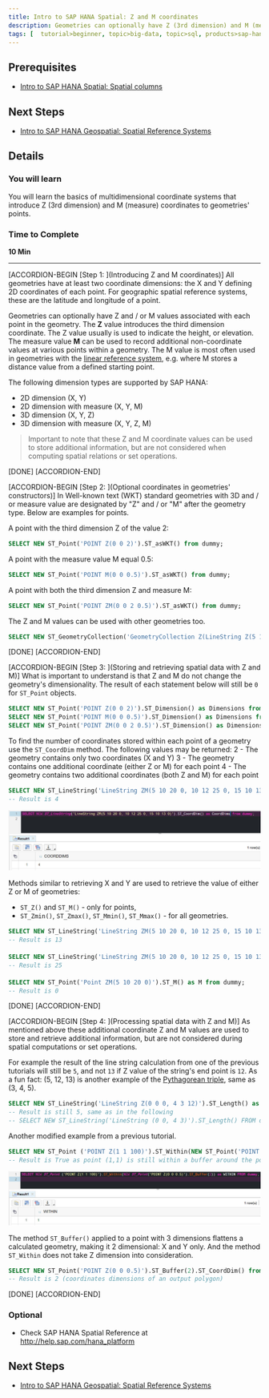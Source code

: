 ```yaml
---
title: Intro to SAP HANA Spatial: Z and M coordinates
description: Geometries can optionally have Z (3rd dimension) and M (measure) values associated with each point in addition to X and Y coordinates
tags: [  tutorial>beginner, topic>big-data, topic>sql, products>sap-hana, products>sap-hana\,-express-edition ]
---
```


## Prerequisites  
 - [Intro to SAP HANA Spatial: Spatial columns](http://www.sap.com/developer/tutorials/hana-spatial-intro4-columns.html)


## Next Steps
 - [Intro to SAP HANA Geospatial: Spatial Reference Systems](http://www.sap.com/developer/tutorials/hana-spatial-intro6-srs.html)

## Details
### You will learn  
You will learn the basics of multidimensional coordinate systems that introduce Z (3rd dimension) and M (measure) coordinates to geometries' points.

### Time to Complete
**10 Min**

---

[ACCORDION-BEGIN [Step 1: ](Introducing Z and M coordinates)]
All geometries have at least two coordinate dimensions: the X and Y defining 2D coordinates of each point. For geographic spatial reference systems, these are the latitude and longitude of a point.

Geometries can optionally have Z and / or M values associated with each point in the geometry. The **Z** value introduces the third dimension coordinate. The Z value usually is used to indicate the height, or elevation. The measure value **M** can be used to record additional non-coordinate values at various points within a geometry. The M value is most often used in geometries with the [linear reference system](https://en.wikipedia.org/wiki/Linear_referencing), e.g. where M stores a distance value from a defined starting point.

The following dimension types are supported by SAP HANA:
- 2D dimension (X, Y)
- 2D dimension with measure (X, Y, M)
- 3D dimension (X, Y, Z)
- 3D dimension with measure (X, Y, Z, M)

>Important to note that these Z and M coordinate values can be used to store additional information, but are not considered when computing spatial relations or set operations.

[DONE]
[ACCORDION-END]

[ACCORDION-BEGIN [Step 2: ](Optional coordinates in geometries' constructors)]
In Well-known text (WKT) standard geometries with 3D and / or measure value are designated by "Z" and / or "M" after the geometry type. Below are examples for points.

A point with the third dimension Z of the value 2:
```sql
SELECT NEW ST_Point('POINT Z(0 0 2)').ST_asWKT() from dummy;
```

A point with the measure value M equal 0.5:
```sql
SELECT NEW ST_Point('POINT M(0 0 0.5)').ST_asWKT() from dummy;
```

A point with both the third dimension Z and measure M:
```sql
SELECT NEW ST_Point('POINT ZM(0 0 2 0.5)').ST_asWKT() from dummy;
```

The Z and M values can be used with other geometries too.
```sql
SELECT NEW ST_GeometryCollection('GeometryCollection Z(LineString Z(5 10 20, 10 12 25, 15 10 13), Polygon Z((10 -5 4, 15 5 6, 5 5 7, 10 -5 4)), Point Z(10 15 12))').ST_asWKT() from dummy;
```

[DONE]
[ACCORDION-END]


[ACCORDION-BEGIN [Step 3: ](Storing and retrieving spatial data with Z and M)]
What is important to understand is that Z and M do not change the geometry's dimensionality. The result of each statement below will still be `0` for `ST_Point` objects.
```sql
SELECT NEW ST_Point('POINT Z(0 0 2)').ST_Dimension() as Dimensions from dummy;
SELECT NEW ST_Point('POINT M(0 0 0.5)').ST_Dimension() as Dimensions from dummy;
SELECT NEW ST_Point('POINT ZM(0 0 2 0.5)').ST_Dimension() as Dimensions from dummy;
```

To find the number of coordinates stored within each point of a geometry use the `ST_CoordDim` method. The following values may be returned:
2 - The geometry contains only two coordinates (X and Y)
3 - The geometry contains one additional coordinate (either Z or M) for each point
4 - The geometry contains two additional coordinates (both Z and M) for each point

```sql
SELECT NEW ST_LineString('LineString ZM(5 10 20 0, 10 12 25 0, 15 10 13 0)').ST_CoordDim() as CoordDims from dummy;
-- Result is 4
```

![Coordinate dimensions](spatial0501.jpg)

Methods similar to retrieving X and Y are used to retrieve the value of either Z or M of geometries:
- `ST_Z()` and `ST_M()` - only for points,
- `ST_Zmin()`, `ST_Zmax()`, `ST_Mmin()`, `ST_Mmax()` - for all geometries.

```sql
SELECT NEW ST_LineString('LineString ZM(5 10 20 0, 10 12 25 0, 15 10 13 0)').ST_Zmin() as Z from dummy;
-- Result is 13

SELECT NEW ST_LineString('LineString ZM(5 10 20 0, 10 12 25 0, 15 10 13 0)').ST_Zmax() as Z from dummy;
-- Result is 25

SELECT NEW ST_Point('Point ZM(5 10 20 0)').ST_M() as M from dummy;
-- Result is 0
```

[DONE]
[ACCORDION-END]

[ACCORDION-BEGIN [Step 4: ](Processing spatial data with Z and M)]
As mentioned above these additional coordinate Z and M values are used to store and retrieve additional information, but are not considered during spatial computations or set operations.

For example the result of the line string calculation from one of the previous tutorials will still be `5`, and not `13` if Z value of the string's end point is `12`. As a fun fact: (5, 12, 13) is another example of the [Pythagorean triple](https://en.wikipedia.org/wiki/Pythagorean_triple), same as (3, 4, 5).

```sql
SELECT NEW ST_LineString('LineString Z(0 0 0, 4 3 12)').ST_Length() as StringLength FROM dummy;
-- Result is still 5, same as in the following
-- SELECT NEW ST_LineString('LineString (0 0, 4 3)').ST_Length() FROM dummy;
```

Another modified example from a previous tutorial.
```sql
SELECT NEW ST_Point ('POINT Z(1 1 100)').ST_Within(NEW ST_Point('POINT Z(0 0 0.5)').ST_Buffer(2)) as WITHIN FROM dummy;
-- Result is True as point (1,1) is still within a buffer around the point (0,0) even though they have different "height" location defined by Z
```
![Process two 3D points](spatial0503.jpg)

The method `ST_Buffer()` applied to a point with 3 dimensions flattens a calculated geometry, making it 2 dimensional: X and Y only. And the method `ST_Within` does not take Z dimension into consideration.
```sql
SELECT NEW ST_Point('POINT Z(0 0 0.5)').ST_Buffer(2).ST_CoordDim() from DUMMY;
-- Result is 2 (coordinates dimensions of an output polygon)
```

[DONE]
[ACCORDION-END]

### Optional
- Check SAP HANA Spatial Reference at http://help.sap.com/hana_platform


## Next Steps
 - [Intro to SAP HANA Geospatial: Spatial Reference Systems](http://www.sap.com/developer/tutorials/hana-spatial-intro6-srs.html)
